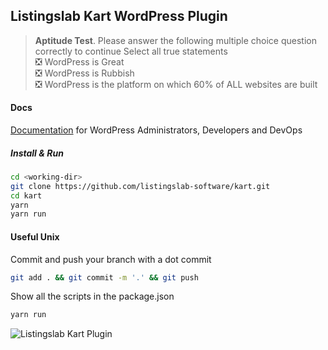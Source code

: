 ## Listingslab Kart WordPress Plugin 

> __Aptitude Test__. Please answer the following multiple choice question correctly to continue
Select all true statements  
:negative_squared_cross_mark: WordPress is Great  
:negative_squared_cross_mark: WordPress is Rubbish  
:negative_squared_cross_mark: WordPress is the platform on which 60% of ALL websites are built

#### Docs
[Documentation](./docs) for WordPress Administrators, Developers and DevOps

##### Install & Run
```bash
cd <working-dir>
git clone https://github.com/listingslab-software/kart.git
cd kart
yarn
yarn run
```
#### Useful Unix

Commit and push your branch with a dot commit
```bash
git add . && git commit -m '.' && git push
```

Show all the scripts in the package.json
```bash
yarn run
```
![Listingslab Kart Plugin ](https://raw.githubusercontent.com/listingslab-software/kart/master/docs/media/KartLogo_320.svg)